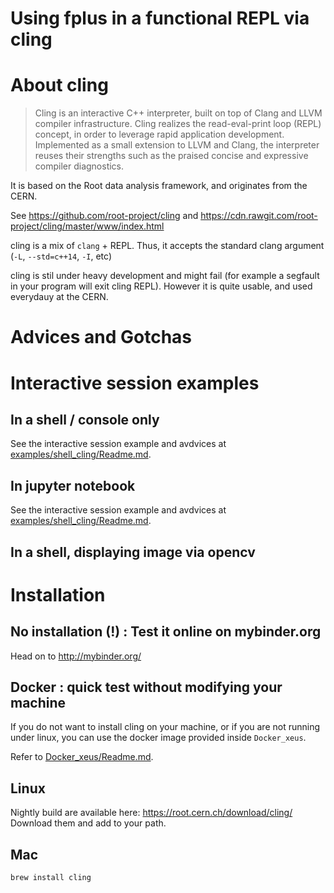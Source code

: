 # Using fplus in a functional REPL via cling

# About cling

> Cling is an interactive C++ interpreter, built on top of Clang and LLVM compiler infrastructure. Cling realizes the read-eval-print loop (REPL) concept, in order to leverage rapid application development. Implemented as a small extension to LLVM and Clang, the interpreter reuses their strengths such as the praised concise and expressive compiler diagnostics.

It is based on the Root data analysis framework, and originates from the CERN.

See https://github.com/root-project/cling and https://cdn.rawgit.com/root-project/cling/master/www/index.html

cling is a mix of `clang` + REPL. Thus, it accepts the standard clang argument (`-L`, `--std=c++14`, `-I`, etc)

cling is stil under heavy development and might fail (for example a segfault in your program will exit cling REPL). However it is quite usable, and used everydauy at the CERN.

# Advices and Gotchas



# Interactive session examples

## In a shell / console only

See the interactive session example and avdvices at [examples/shell_cling/Readme.md](examples/shell_cling/Readme.md).

## In jupyter notebook

See the interactive session example and avdvices at [examples/shell_cling/Readme.md](examples/shell_cling/Readme.md).

## In a shell, displaying image via opencv


# Installation

## No installation (!) : Test it online on mybinder.org
Head on to http://mybinder.org/

## Docker : quick test without modifying your machine

If you do not want to install cling on your machine, or if you are not running under linux, you can use the docker image provided inside `Docker_xeus`.

Refer to [Docker_xeus/Readme.md](Docker_xeus/Readme.md).

## Linux
Nightly build are available here: https://root.cern.ch/download/cling/
Download them and add to your path.

## Mac
````bash
brew install cling
````
